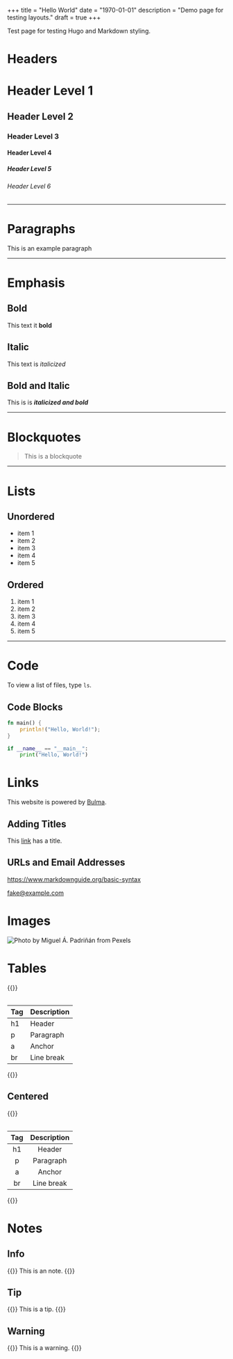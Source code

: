 +++
title = "Hello World"
date = "1970-01-01"
description = "Demo page for testing layouts."
draft = true
+++

Test page for testing Hugo and Markdown styling.

# Headers

# Header Level 1

## Header Level 2

### Header Level 3

#### Header Level 4

##### Header Level 5

###### Header Level 6

---

# Paragraphs

This is an example paragraph

---

# Emphasis

## Bold

This text it **bold**

## Italic

This text is _italicized_

## Bold and Italic

This is is **_italicized and bold_**

---

# Blockquotes

> This is a blockquote

---

# Lists

## Unordered

- item 1
- item 2
- item 3
- item 4
- item 5

## Ordered

1. item 1
1. item 2
1. item 3
1. item 4
1. item 5

---

# Code

To view a list of files, type `ls`.

## Code Blocks

```rust
fn main() {
    println!("Hello, World!");
}
```

```python
if __name__ == "__main__":
    print("Hello, World!")
```

# Links

This website is powered by [Bulma](https://bulma.io).

## Adding Titles

This [link](# "Hi!") has a title.

## URLs and Email Addresses

<https://www.markdownguide.org/basic-syntax>

<fake@example.com>

# Images

![Photo by Miguel Á. Padriñán from Pexels](https://images.pexels.com/photos/1591056/pexels-photo-1591056.jpeg?auto=compress&cs=tinysrgb&w=420&h=250&dpr=1 "Photo by Miguel Á. Padriñán from Pexels")

# Tables

{{<table>}}

| Tag | Description |
| --- | ----------- |
| h1  | Header      |
| p   | Paragraph   |
| a   | Anchor      |
| br  | Line break  |

{{</table>}}

## Centered

{{<table>}}

| Tag | Description |
| :-: | :---------: |
| h1  |   Header    |
|  p  |  Paragraph  |
|  a  |   Anchor    |
| br  | Line break  |

{{</table>}}

# Notes

## Info

{{<note>}}
This is an note.
{{</note>}}

## Tip

{{<note tip>}}
This is a tip.
{{</note>}}

## Warning

{{<note warning>}}
This is a warning.
{{</note>}}

